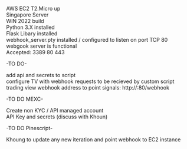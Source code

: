 AWS EC2 T2.Micro up  
Singapore Server  
WIN 2022 build  
Python 3.X installed  
Flask Libary installed  
webhook_server.pty installed / configured to listen on port TCP 80  
webgook server is functional  
Accepted: 3389 80 443 

-TO DO-

add api and secrets to script  
configure TV with webhook requests to be recieved by custom script  
trading view webhook address to point signals: http://<IP>:80/webhook  

-TO DO MEXC-

Create non KYC / API managed account  
API Key and secrets (discuss with Khoun)

-TO DO Pinescript-

Khoung to update any new iteration and point webhook to EC2 instance
